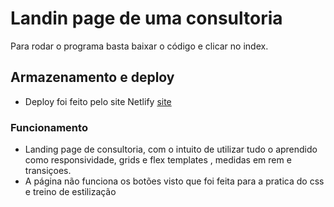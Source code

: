 # Landin page de uma consultoria

Para rodar o programa basta baixar o código e clicar no index.

## Armazenamento e deploy

- Deploy foi feito pelo site Netlify [site](https://consultorias.netlify.app/)

### Funcionamento

- Landing page de consultoria, com o intuito de utilizar tudo o aprendido como responsividade, grids e flex templates , medidas em rem e transiçoes.
- A página não funciona os botões visto que foi feita para a pratica do css e treino de estilização
  
